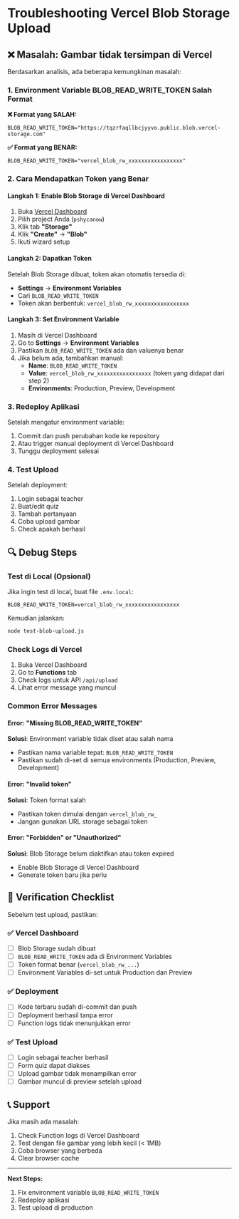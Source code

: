 # Troubleshooting Vercel Blob Storage Upload

## ❌ Masalah: Gambar tidak tersimpan di Vercel

Berdasarkan analisis, ada beberapa kemungkinan masalah:

### 1. Environment Variable BLOB_READ_WRITE_TOKEN Salah Format

**❌ Format yang SALAH:**
```env
BLOB_READ_WRITE_TOKEN="https://tqzrfaqllbcjyyvo.public.blob.vercel-storage.com"
```

**✅ Format yang BENAR:**
```env
BLOB_READ_WRITE_TOKEN="vercel_blob_rw_xxxxxxxxxxxxxxxxx"
```

### 2. Cara Mendapatkan Token yang Benar

#### Langkah 1: Enable Blob Storage di Vercel Dashboard
1. Buka [Vercel Dashboard](https://vercel.com/dashboard)
2. Pilih project Anda (`pshycanow`)
3. Klik tab **"Storage"**
4. Klik **"Create"** → **"Blob"**
5. Ikuti wizard setup

#### Langkah 2: Dapatkan Token
Setelah Blob Storage dibuat, token akan otomatis tersedia di:
- **Settings** → **Environment Variables**
- Cari `BLOB_READ_WRITE_TOKEN`
- Token akan berbentuk: `vercel_blob_rw_xxxxxxxxxxxxxxxxx`

#### Langkah 3: Set Environment Variable
1. Masih di Vercel Dashboard
2. Go to **Settings** → **Environment Variables**
3. Pastikan `BLOB_READ_WRITE_TOKEN` ada dan valuenya benar
4. Jika belum ada, tambahkan manual:
   - **Name**: `BLOB_READ_WRITE_TOKEN`
   - **Value**: `vercel_blob_rw_xxxxxxxxxxxxxxxxx` (token yang didapat dari step 2)
   - **Environments**: Production, Preview, Development

### 3. Redeploy Aplikasi
Setelah mengatur environment variable:
1. Commit dan push perubahan kode ke repository
2. Atau trigger manual deployment di Vercel Dashboard
3. Tunggu deployment selesai

### 4. Test Upload
Setelah deployment:
1. Login sebagai teacher
2. Buat/edit quiz
3. Tambah pertanyaan
4. Coba upload gambar
5. Check apakah berhasil

## 🔍 Debug Steps

### Test di Local (Opsional)
Jika ingin test di local, buat file `.env.local`:
```env
BLOB_READ_WRITE_TOKEN=vercel_blob_rw_xxxxxxxxxxxxxxxxx
```

Kemudian jalankan:
```bash
node test-blob-upload.js
```

### Check Logs di Vercel
1. Buka Vercel Dashboard
2. Go to **Functions** tab
3. Check logs untuk API `/api/upload`
4. Lihat error message yang muncul

### Common Error Messages

#### Error: "Missing BLOB_READ_WRITE_TOKEN"
**Solusi**: Environment variable tidak diset atau salah nama
- Pastikan nama variable tepat: `BLOB_READ_WRITE_TOKEN`
- Pastikan sudah di-set di semua environments (Production, Preview, Development)

#### Error: "Invalid token"
**Solusi**: Token format salah
- Pastikan token dimulai dengan `vercel_blob_rw_`
- Jangan gunakan URL storage sebagai token

#### Error: "Forbidden" or "Unauthorized"
**Solusi**: Blob Storage belum diaktifkan atau token expired
- Enable Blob Storage di Vercel Dashboard
- Generate token baru jika perlu

## 🚀 Verification Checklist

Sebelum test upload, pastikan:

### ✅ Vercel Dashboard
- [ ] Blob Storage sudah dibuat
- [ ] `BLOB_READ_WRITE_TOKEN` ada di Environment Variables
- [ ] Token format benar (`vercel_blob_rw_...`)
- [ ] Environment Variables di-set untuk Production dan Preview

### ✅ Deployment
- [ ] Kode terbaru sudah di-commit dan push
- [ ] Deployment berhasil tanpa error
- [ ] Function logs tidak menunjukkan error

### ✅ Test Upload
- [ ] Login sebagai teacher berhasil
- [ ] Form quiz dapat diakses
- [ ] Upload gambar tidak menampilkan error
- [ ] Gambar muncul di preview setelah upload

## 📞 Support

Jika masih ada masalah:
1. Check Function logs di Vercel Dashboard
2. Test dengan file gambar yang lebih kecil (< 1MB)
3. Coba browser yang berbeda
4. Clear browser cache

---

**Next Steps:**
1. Fix environment variable `BLOB_READ_WRITE_TOKEN`
2. Redeploy aplikasi
3. Test upload di production 